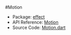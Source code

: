 #Motion

* Package: [effect](api:)
* API Reference: [Motion](api:effect)
* Source Code: [Motion.dart](source:lib/src/effect)
